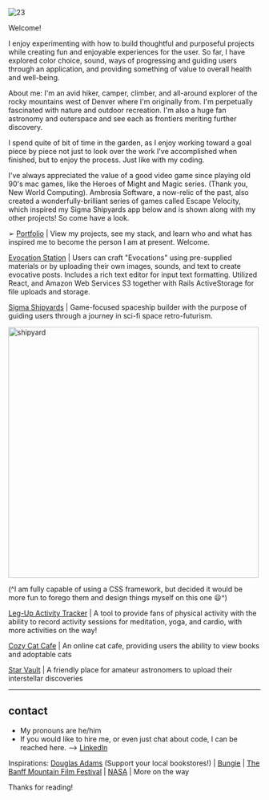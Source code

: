 ![23](https://user-images.githubusercontent.com/89211252/158245743-d495da7d-0857-4df0-b0e4-e26ed70f0508.png)

Welcome!

I enjoy experimenting with how to build thoughtful and purposeful projects while creating fun and enjoyable experiences for the user. So far, I have explored color choice, sound, ways of progressing and guiding users through an application, and providing something of value to overall health and well-being.

About me:
I'm an avid hiker, camper, climber, and all-around explorer of the rocky mountains west of Denver where I'm originally from. I'm perpetually fascinated with nature and outdoor recreation. I'm also a huge fan astronomy and outerspace and see each as frontiers meriting further discovery. 

I spend quite of bit of time in the garden, as I enjoy working toward a goal piece by piece not just to look over the work I've accomplished when finished, but to enjoy the process. Just like with my coding. 

I've always appreciated the value of a good video game since playing old 90's mac games, like the Heroes of Might and Magic series. (Thank you, New World Computing). Ambrosia Software, a now-relic of the past, also created a wonderfully-brilliant series of games called Escape Velocity, which inspired my Sigma Shipyards app below and is shown along with my other projects! So come have a look.

➢ [Portfolio](https://ian-ennis.herokuapp.com/) | View my projects, see my stack, and learn who and what has inspired me to become the person I am at present. Welcome.

[Evocation Station](https://github.com/Ian-Ennis/evocation_station) | Users can craft "Evocations" using pre-supplied materials or by uploading their own images, sounds, and text to create evocative posts. Includes a rich text editor for input text formatting. Utilized React, and Amazon Web Services S3 together with Rails ActiveStorage for file uploads and storage. 

[Sigma Shipyards](https://github.com/Ian-Ennis/sigma_shipyards) | Game-focused spaceship builder with the purpose of guiding users through a journey in sci-fi space retro-futurism.

<img width="500" alt="shipyard" src="https://user-images.githubusercontent.com/89211252/157541722-b64364ac-b277-4ba5-a8c2-510ea3752d1a.png">

(^I am fully capable of using a CSS framework, but decided it would be more fun to forego them and design things myself on this one :smiley:^)


[Leg-Up Activity Tracker](https://github.com/Ian-Ennis/activity_tracker) | A tool to provide fans of physical activity with the ability to record activity sessions for meditation, yoga, and cardio, with more activities on the way!


[Cozy Cat Cafe](https://github.com/Ian-Ennis/phase_2_project_cozy_cat_cafe) | An online cat cafe, providing users the ability to view books and adoptable cats


[Star Vault](https://github.com/Ian-Ennis/star_vault) | A friendly place for amateur astronomers to upload their interstellar discoveries


--------------------------
contact
--------------------------
- My pronouns are he/him
- If you would like to hire me, or even just chat about code, I can be reached here. --> [LinkedIn](https://www.linkedin.com/in/ian-ennis-tanstaafl-slatfatf/)


Inspirations:
[Douglas Adams](https://www.tatteredcover.com/book/9780345391803) (Support your local bookstores!) | [Bungie](https://www.bungie.net/) | [The Banff Mountain Film Festival](https://www.banffcentre.ca/banffmountainfestival/tour) | [NASA](https://www.nasa.gov/) | More on the way

Thanks for reading! 
